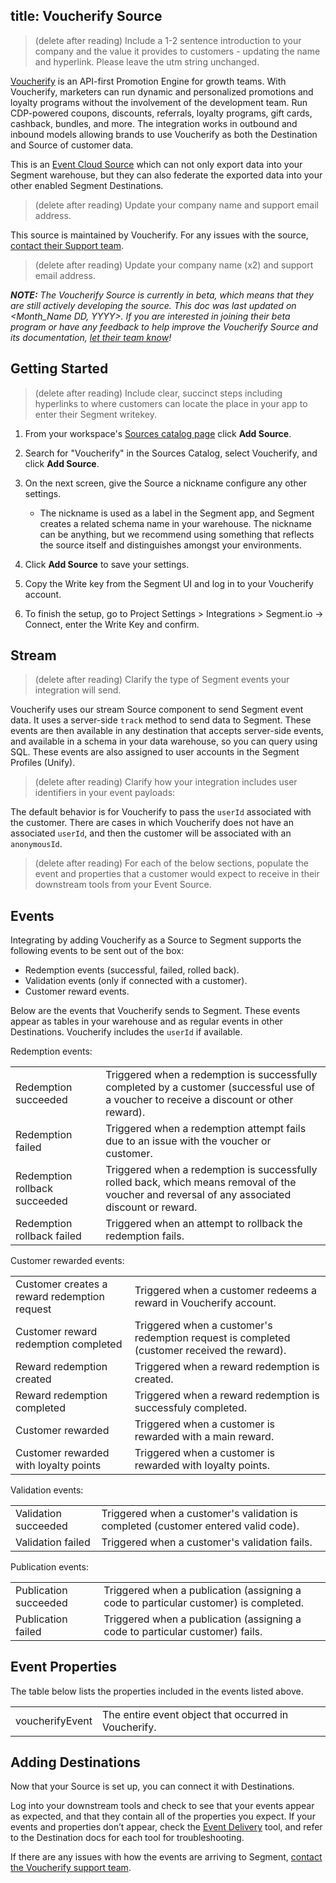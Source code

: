 ## title: Voucherify Source

> (delete after reading) Include a 1-2 sentence introduction to your company and the value it provides to customers - updating the name and hyperlink. Please leave the utm string unchanged.

[Voucherify](https://voucherify.io/?utm_source=segmentio&utm_medium=docs&utm_campaign=partners) is an API-first Promotion Engine for growth teams. With Voucherify, marketers can run dynamic and personalized promotions and loyalty programs without the involvement of the development team. Run CDP-powered coupons, discounts, referrals, loyalty programs, gift cards, cashback, bundles, and more.
The integration works in outbound and inbound models allowing brands to use Voucherify as both the Destination and Source of customer data.

This is an [Event Cloud Source](https://segment.com/docs/sources/#event-cloud-sources) which can not only export data into your Segment warehouse, but they can also federate the exported data into your other enabled Segment Destinations.

> (delete after reading) Update your company name and support email address.

This source is maintained by Voucherify. For any issues with the source, [contact their Support team](mailto:support@voucherify.io).

> (delete after reading) Update your company name (x2) and support email address.

_**NOTE:** The Voucherify Source is currently in beta, which means that they are still actively developing the source. This doc was last updated on <Month_Name DD, YYYY>. If you are interested in joining their beta program or have any feedback to help improve the Voucherify Source and its documentation, [let their team know](mailto:support@voucherify.io)!_

## Getting Started

> (delete after reading) Include clear, succinct steps including hyperlinks to where customers can locate the place in your app to enter their Segment writekey.

1. From your workspace's [Sources catalog page](https://app.segment.com/goto-my-workspace/sources/catalog) click **Add Source**.
2. Search for "Voucherify" in the Sources Catalog, select Voucherify, and click **Add Source**.
3. On the next screen, give the Source a nickname configure any other settings.

   - The nickname is used as a label in the Segment app, and Segment creates a related schema name in your warehouse. The nickname can be anything, but we recommend using something that reflects the source itself and distinguishes amongst your environments.
4. Click **Add Source** to save your settings.
5. Copy the Write key from the Segment UI and log in to your Voucherify account. 
6. To finish the setup, go to Project Settings > Integrations > Segment.io -> Connect, enter the Write Key and confirm.

## Stream

> (delete after reading) Clarify the type of Segment events your integration will send. 

Voucherify uses our stream Source component to send Segment event data. It uses a server-side `track` method to send data to Segment. These events are then available in any destination that accepts server-side events, and available in a schema in your data warehouse, so you can query using SQL. These events are also assigned to user accounts in the Segment Profiles (Unify). 

> (delete after reading) Clarify how your integration includes user identifiers in your event payloads:

The default behavior is for Voucherify to pass the `userId` associated with the customer. There are cases in which Voucherify does not have an associated `userId`, and then the customer will be associated with an `anonymousId`. 

> (delete after reading) For each of the below sections, populate the event and properties that a customer would expect to receive in their downstream tools from your Event Source.

## Events
Integrating by adding Voucherify as a Source to Segment supports the following events to be sent out of the box:
- Redemption events (successful, failed, rolled back). 
- Validation events (only if connected with a customer). 
- Customer reward events.

Below are the events that Voucherify sends to Segment. These events appear as tables in your warehouse and as regular events in other Destinations. Voucherify includes the `userId` if available.

Redemption events: 

<table>
  <tr>
    <td>Redemption succeeded</td>
    <td>Triggered when a redemption is successfully completed by a customer (successful use of a voucher to receive a discount or other reward).</td>
  </tr>
  <tr>
   <td>Redemption failed</td>
   <td>Triggered  when a redemption attempt fails due to an issue with the voucher or customer.</td>
  </tr>
  <tr>
   <td>Redemption rollback succeeded</td>
   <td>Triggered when a redemption is successfully rolled back, which means removal of the voucher and reversal of any associated discount or reward.</td>
  </tr>
  <tr>
   <td>Redemption rollback failed</td>
   <td>Triggered when an attempt to rollback the redemption fails. </td>
  </tr>
  </table>

 Customer rewarded events: 

  <table>
<tr>
   <td>Customer creates a reward redemption request</td>
   <td>Triggered when a customer redeems a reward in Voucherify account.</td>
  </tr>
  <tr>
   <td>Customer reward redemption completed</td>
   <td>Triggered when a customer's redemption request is completed (customer received the reward).</td>
  </tr>
  <tr>
   <td>Reward redemption created</td>
   <td>Triggered when a reward redemption is created.</td>
  </tr>
    <tr>
   <td>Reward redemption completed</td>
   <td>Triggered when a reward redemption is successfuly completed.</td>
  </tr>
   <tr>
   <td>Customer rewarded</td>
   <td>Triggered when a customer is rewarded with a main reward.</td>
  </tr>
    <tr>
   <td>Customer rewarded with loyalty points</td>
   <td>Triggered when a customer is rewarded with loyalty points.</td>
  </tr>
  <tr>
  </table>

Validation events:

  <table>
   <tr>
   <td>Validation succeeded</td>
   <td>Triggered when a customer's validation is completed (customer entered valid code).</td>
  </tr>
     <tr>
   <td>Validation failed</td>
   <td>Triggered when a customer's validation fails.</td>
  </tr>
</table>

Publication events:

  <table>
   <tr>
   <td>Publication succeeded</td>
   <td>Triggered when a publication (assigning a code to particular customer) is completed.</td>
  </tr>
   <tr>
   <td>Publication failed</td>
   <td>Triggered when a publication (assigning a code to particular customer) fails.</td>
  </tr>
</table>

## Event Properties

The table below lists the properties included in the events listed above.

<table>
  <tr>
   <td>voucherifyEvent</td>
   <td>The entire event object that occurred in Voucherify.</td>
  </tr>
</table>

## Adding Destinations

Now that your Source is set up, you can connect it with Destinations.

Log into your downstream tools and check to see that your events appear as expected, and that they contain all of the properties you expect. If your events and properties don’t appear, check the [Event Delivery](https://segment.com/docs/connections/event-delivery/) tool, and refer to the Destination docs for each tool for troubleshooting.

If there are any issues with how the events are arriving to Segment, [contact the Voucherify support team](mailto:support@voucherify.io).
